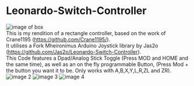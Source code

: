 # Leonardo-Switch-Controller
![image of box](/images/%2BIMG_8785.JPG)  
This is my rendition of a rectangle controller, based on the work of Crane1195 (https://github.com/Crane1195/).  
It utilises a Fork Mheironimus Arduino Joystick library by Jas2o (https://github.com/Jas2o/Leonardo-Switch-Controller).  
  This Code features a Dpad/Analog Stick Toggle (Press MOD and HOME and the same time), as well as an on the fly programmable Button,
  (Press Mod + the button you want it to be. Only works with A,B,X,Y,L,R,ZL and ZR).  
![image 2](/images/+IMG_8805.JPG)
![image 3](/images/%2BIMG_8796.JPG)
![image 4](/images/%2BIMG_8808.JPG)
